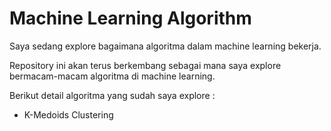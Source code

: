 # Machine Learning Algorithm

Saya sedang explore bagaimana algoritma dalam machine learning bekerja.

Repository ini akan terus berkembang sebagai mana saya explore bermacam-macam algoritma di machine learning. 

Berikut detail algoritma yang sudah saya explore : 
- K-Medoids Clustering

